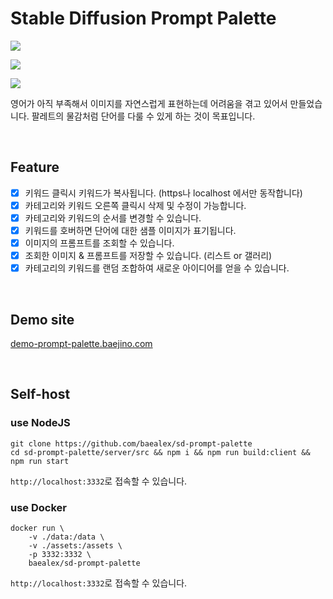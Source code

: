 # Stable Diffusion Prompt Palette

![](https://github.com/baealex/sd-prompt-palette/assets/35596687/e4310657-7520-4f0b-9645-6e8f754a6461)

![](https://github.com/baealex/sd-prompt-palette/assets/35596687/207c4996-a932-4216-b41d-c328a8397a0d)

![](https://github.com/baealex/sd-prompt-palette/assets/35596687/4e1242f3-e4d6-4265-9b46-18d2da6775f1)

영어가 아직 부족해서 이미지를 자연스럽게 표현하는데 어려움을 겪고 있어서 만들었습니다. 팔레트의 물감처럼 단어를 다룰 수 있게 하는 것이 목표입니다.

<br>

## Feature

- [x] 키워드 클릭시 키워드가 복사됩니다. (https나 localhost 에서만 동작합니다)
- [x] 카테고리와 키워드 오른쪽 클릭시 삭제 및 수정이 가능합니다.
- [x] 카테고리와 키워드의 순서를 변경할 수 있습니다.
- [x] 키워드를 호버하면 단어에 대한 샘플 이미지가 표기됩니다.
- [x] 이미지의 프롬프트를 조회할 수 있습니다.
- [x] 조회한 이미지 & 프롬프트를 저장할 수 있습니다. (리스트 or 갤러리)
- [x] 카테고리의 키워드를 랜덤 조합하여 새로운 아이디어를 얻을 수 있습니다.

<br>

## Demo site

[demo-prompt-palette.baejino.com](https://demo-prompt-palette.baejino.com/)

<br>

## Self-host

### use NodeJS

```
git clone https://github.com/baealex/sd-prompt-palette
cd sd-prompt-palette/server/src && npm i && npm run build:client && npm run start
```

`http://localhost:3332`로 접속할 수 있습니다.

### use Docker

```
docker run \
    -v ./data:/data \
    -v ./assets:/assets \
    -p 3332:3332 \
    baealex/sd-prompt-palette
```

`http://localhost:3332`로 접속할 수 있습니다.
